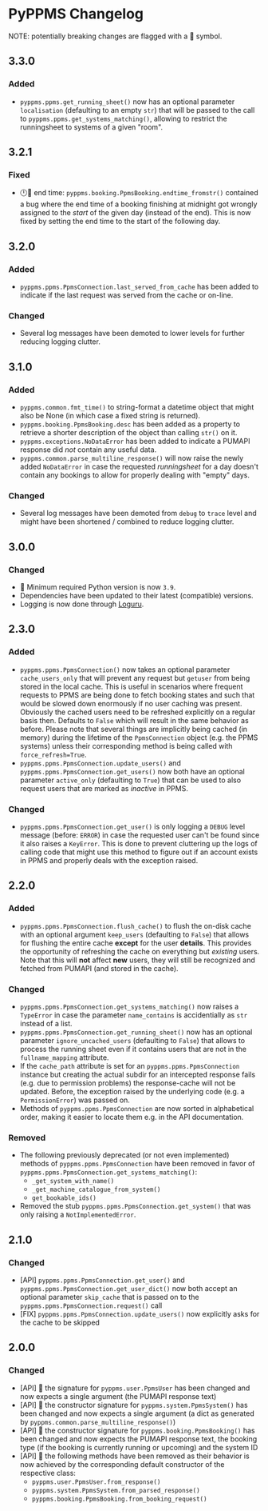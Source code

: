 # PyPPMS Changelog

<!-- markdownlint-disable MD024 (no-duplicate-header) -->

NOTE: potentially breaking changes are flagged with a 🧨 symbol.

## 3.3.0

### Added

- `pyppms.ppms.get_running_sheet()` now has an optional parameter `localisation`
  (defaulting to an empty `str`) that will be passed to the call to
  `pyppms.ppms.get_systems_matching()`, allowing to restrict the runningsheet to
  systems of a given "room".

## 3.2.1

### Fixed

- 🕛🌃 end time: `pyppms.booking.PpmsBooking.endtime_fromstr()` contained a bug
  where the end time of a booking finishing at midnight got wrongly assigned to
  the *start* of the given day (instead of the end). This is now fixed by
  setting the end time to the start of the following day.

## 3.2.0

### Added

- `pyppms.ppms.PpmsConnection.last_served_from_cache` has been added to indicate
  if the last request was served from the cache or on-line.

### Changed

- Several log messages have been demoted to lower levels for further reducing
  logging clutter.

## 3.1.0

### Added

- `pyppms.common.fmt_time()` to string-format a datetime object that might also
  be None (in which case a fixed string is returned).
- `pyppms.booking.PpmsBooking.desc` has been added as a property to retrieve a
  shorter description of the object than calling `str()` on it.
- `pyppms.exceptions.NoDataError` has been added to indicate a PUMAPI response
  did *not* contain any useful data.
- `pyppms.common.parse_multiline_response()` will now raise the newly added
  `NoDataError` in case the requested *runningsheet* for a day doesn't contain
  any bookings to allow for properly dealing with "empty" days.

### Changed

- Several log messages have been demoted from `debug` to `trace` level and might
  have been shortened / combined to reduce logging clutter.

## 3.0.0

### Changed

- 🧨 Minimum required Python version is now `3.9`.
- Dependencies have been updated to their latest (compatible) versions.
- Logging is now done through [Loguru](https://pypi.org/project/loguru/).

## 2.3.0

### Added

- `pyppms.ppms.PpmsConnection()` now takes an optional parameter
  `cache_users_only` that will prevent any request but `getuser` from being
  stored in the local cache. This is useful in scenarios where frequent requests
  to PPMS are being done to fetch booking states and such that would be slowed
  down enormously if no user caching was present. Obviously the cached users
  need to be refreshed explicitly on a regular basis then. Defaults to `False`
  which will result in the same behavior as before.
  Please note that several things are implicitly being cached (in memory) during
  the lifetime of the `PpmsConnection` object (e.g. the PPMS systems) unless
  their corresponding method is being called with `force_refresh=True`.
- `pyppms.ppms.PpmsConnection.update_users()` and
  `pyppms.ppms.PpmsConnection.get_users()` now both have an optional parameter
  `active_only` (defaulting to `True`) that can be used to also request users
  that are marked as *inactive* in PPMS.

### Changed

- `pyppms.ppms.PpmsConnection.get_user()` is only logging a `DEBUG` level
  message (before: `ERROR`) in case the requested user can't be found since it
  also raises a `KeyError`. This is done to prevent cluttering up the logs of
  calling code that might use this method to figure out if an account exists in
  PPMS and properly deals with the exception raised.

## 2.2.0

### Added

- `pyppms.ppms.PpmsConnection.flush_cache()` to flush the on-disk cache with an
  optional argument `keep_users` (defaulting to `False`) that allows for
  flushing the entire cache **except** for the user **details**. This provides
  the opportunity of refreshing the cache on everything but *existing* users.
  Note that this will **not** affect **new** users, they will still be
  recognized and fetched from PUMAPI (and stored in the cache).

### Changed

- `pyppms.ppms.PpmsConnection.get_systems_matching()` now raises a `TypeError`
  in case the parameter `name_contains` is accidentially as `str` instead of a
  list.
- `pyppms.ppms.PpmsConnection.get_running_sheet()` now has an optional parameter
  `ignore_uncached_users` (defaulting to `False`) that allows to process the
  running sheet even if it contains users that are not in the `fullname_mapping`
  attribute.
- If the `cache_path` attribute is set for an `pyppms.ppms.PpmsConnection`
  instance but creating the actual subdir for an intercepted response fails
  (e.g. due to permission problems) the response-cache will not be updated.
  Before, the exception raised by the underlying code (e.g. a `PermissionError`)
  was passed on.
- Methods of `pyppms.ppms.PpmsConnection` are now sorted in alphabetical order,
  making it easier to locate them e.g. in the API documentation.

### Removed

- The following previously deprecated (or not even implemented) methods of
  `pyppms.ppms.PpmsConnection` have been removed in favor of
  `pyppms.ppms.PpmsConnection.get_systems_matching()`:
  - `_get_system_with_name()`
  - `_get_machine_catalogue_from_system()`
  - `get_bookable_ids()`
- Removed the stub `pyppms.ppms.PpmsConnection.get_system()` that was only
  raising a `NotImplementedError`.

## 2.1.0

### Changed

- [API] `pyppms.ppms.PpmsConnection.get_user()` and
  `pyppms.ppms.PpmsConnection.get_user_dict()` now both accept an optional
  parameter `skip_cache` that is passed on to the
  `pyppms.ppms.PpmsConnection.request()` call
- [FIX] `pyppms.ppms.PpmsConnection.update_users()` now explicitly asks for the
  cache to be skipped

## 2.0.0

### Changed

- [API] 🧨 the signature for `pyppms.user.PpmsUser` has been changed and now
  expects a single argument (the PUMAPI response text)
- [API] 🧨 the constructor signature for `pyppms.system.PpmsSystem()` has been
  changed and now expects a single argument (a dict as generated by
  `pyppms.common.parse_multiline_response()`)
- [API] 🧨 the constructor signature for `pyppms.booking.PpmsBooking()` has been
  changed and now expects the PUMAPI response text, the booking type (if the
  booking is currently running or upcoming) and the system ID
- [API] 🧨 the following methods have been removed as their behavior is now
  achieved by the corresponding default constructor of the respective class:
  - `pyppms.user.PpmsUser.from_response()`
  - `pyppms.system.PpmsSystem.from_parsed_response()`
  - `pyppms.booking.PpmsBooking.from_booking_request()`
